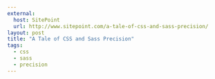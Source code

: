 ```yaml
---
external:
  host: SitePoint
  url: http://www.sitepoint.com/a-tale-of-css-and-sass-precision/
layout: post
title: "A Tale of CSS and Sass Precision"
tags: 
  - css
  - sass
  - precision
---
```

